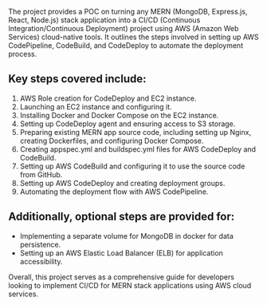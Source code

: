 The project provides a POC on turning any MERN (MongoDB, Express.js, React, Node.js) stack application into a CI/CD (Continuous Integration/Continuous Deployment) project using AWS (Amazon Web Services) cloud-native tools. It outlines the steps involved in setting up AWS CodePipeline, CodeBuild, and CodeDeploy to automate the deployment process.

## Key steps covered include:

1. AWS Role creation for CodeDeploy and EC2 instance.
2. Launching an EC2 instance and configuring it.
3. Installing Docker and Docker Compose on the EC2 instance.
4. Setting up CodeDeploy agent and ensuring access to S3 storage.
5. Preparing existing MERN app source code, including setting up Nginx, creating Dockerfiles, and configuring Docker Compose.
6. Creating appspec.yml and buildspec.yml files for AWS CodeDeploy and CodeBuild.
7. Setting up AWS CodeBuild and configuring it to use the source code from GitHub.
8. Setting up AWS CodeDeploy and creating deployment groups.
9. Automating the deployment flow with AWS CodePipeline.

## Additionally, optional steps are provided for:
- Implementing a separate volume for MongoDB in docker for data persistence.
- Setting up an AWS Elastic Load Balancer (ELB) for application accessibility.

Overall, this project serves as a comprehensive guide for developers looking to implement CI/CD for MERN stack applications using AWS cloud services.
